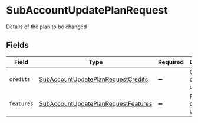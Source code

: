 # SubAccountUpdatePlanRequest

Details of the plan to be changed


## Fields

| Field                                                                                             | Type                                                                                              | Required                                                                                          | Description                                                                                       |
| ------------------------------------------------------------------------------------------------- | ------------------------------------------------------------------------------------------------- | ------------------------------------------------------------------------------------------------- | ------------------------------------------------------------------------------------------------- |
| `credits`                                                                                         | [SubAccountUpdatePlanRequestCredits](../../models/shared/subaccountupdateplanrequestcredits.md)   | :heavy_minus_sign:                                                                                | Credit details to update                                                                          |
| `features`                                                                                        | [SubAccountUpdatePlanRequestFeatures](../../models/shared/subaccountupdateplanrequestfeatures.md) | :heavy_minus_sign:                                                                                | Features details to update                                                                        |